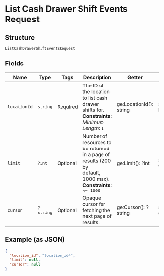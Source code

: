 
# List Cash Drawer Shift Events Request

## Structure

`ListCashDrawerShiftEventsRequest`

## Fields

| Name | Type | Tags | Description | Getter | Setter |
|  --- | --- | --- | --- | --- | --- |
| `locationId` | `string` | Required | The ID of the location to list cash drawer shifts for.<br>**Constraints**: *Minimum Length*: `1` | getLocationId(): string | setLocationId(string locationId): void |
| `limit` | `?int` | Optional | Number of resources to be returned in a page of results (200 by<br>default, 1000 max).<br>**Constraints**: `<= 1000` | getLimit(): ?int | setLimit(?int limit): void |
| `cursor` | `?string` | Optional | Opaque cursor for fetching the next page of results. | getCursor(): ?string | setCursor(?string cursor): void |

## Example (as JSON)

```json
{
  "location_id": "location_id4",
  "limit": null,
  "cursor": null
}
```

